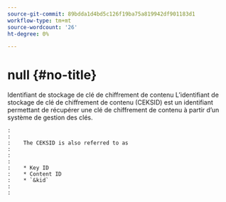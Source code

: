 ```yaml
---
source-git-commit: 89bdda1d4bd5c126f19ba75a819942df901183d1
workflow-type: tm+mt
source-wordcount: '26'
ht-degree: 0%

---
```



# null {#no-title}

Identifiant de stockage de clé de chiffrement de contenu L’identifiant de stockage de clé de chiffrement de contenu (CEKSID) est un identifiant permettant de récupérer une clé de chiffrement de contenu à partir d’un système de gestion des clés.

```
:    
:    
:    The CEKSID is also referred to as
:    
:    
:    
:    * Key ID
:    * Content ID
:    * `&kid`
:    
:    
```
